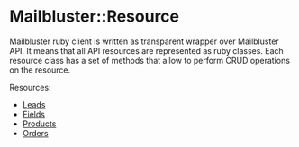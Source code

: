 # Mailbluster::Resource

Mailbluster ruby client is written as transparent wrapper over Mailbluster API. It means that all API resources are represented as ruby classes. Each resource class has a set of methods that allow to perform CRUD operations on the resource.

Resources:
- [Leads](resources/leads.md)
- [Fields](resources/fields.md)
- [Products](resources/products.md)
- [Orders](resources/orders.md)
